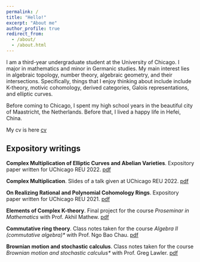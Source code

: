 ```yaml
---
permalink: /
title: "Hello!"
excerpt: "About me"
author_profile: true
redirect_from: 
  - /about/
  - /about.html
---
```


I am a third-year undergraduate student at the University of Chicago. I major in mathematics and minor in Germanic studies. My main interest lies in algebraic topology, number theory, algebraic geometry, and their intersections. Specifically, things that I enjoy thinking about include include K-theory, motivic cohomology, derived categories, Galois representations, and elliptic curves.

Before coming to Chicago, I spent my high school years in the beautiful city of Maastricht, the Netherlands. Before that, I lived a happy life in Hefei, China.

My cv is here [cv](invalid)

## Expository writings

**Complex Multiplication of Elliptic Curves and Abelian Varieties**.
Expository paper written for UChicago REU 2022. [pdf](https://yunhansheng.github.io/files/complexmultiplication.pdf)

**Complex Multiplication**.
Slides of a talk given at UChicago REU 2022. [pdf](https://yunhansheng.github.io/files/REU_presentation__Copy_.pdf)

**On Realizing Rational and Polynomial Cohomology Rings**.
Expository paper written for UChicago REU 2021. [pdf](http://math.uchicago.edu/~may/REU2021/REUPapers/Sheng.pdf)

**Elements of Complex K-theory**.
Final project for the course *Proseminar in Mathematics* with Prof. Akhil Mathew. [pdf](https://yunhansheng.github.io/files/K-theory.pdf)

**Commutative ring theory**.
Class notes taken for the course _Algebra II (commutative algebra)*_ with Prof. Ngo Bao Chau. [pdf](https://yunhansheng.github.io/files/commalg-notes.pdf)

**Brownian motion and stochastic calculus**.
Class notes taken for the course _Brownian motion and stochastic calculus*_ with Prof. Greg Lawler. [pdf](https://yunhansheng.github.io/files/385notes.pdf)
